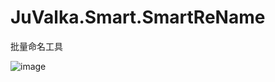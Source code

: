 # JuValka.Smart.SmartReName
批量命名工具

![image](https://user-images.githubusercontent.com/48353764/132442280-bcc6c19d-e489-4606-a8e1-397685c6bc9f.png)
